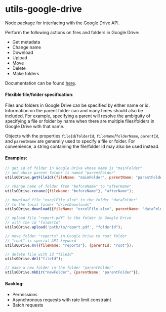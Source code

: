 # utils-google-drive
Node package for interfacing with the Google Drive API.

Perform the following actions on files and folders in Google Drive:
 - Get metadata
 - Change name
 - Download
 - Upload
 - Move
 - Delete
 - Make folders
 
 Documentation can be found [here](https://curtcommander.github.io/utils-google-drive/).
 
 #### Flexible file/folder specification:
Files and folders in Google Drive can be specified by either name or id.
Information on the parent folder can and many times should also be included.
For example, specifying a parent will resolve the ambiguity 
of specifying a file or folder by name when there are multiple files/folders in Google Drive with that name.

Objects with the properties `fileId`/`folderId`, `fileName`/`folderName`, `parentId`, and `parentName` are generally used to specify a file or folder. For convenience, a string containing the file/folder id may also be used instead.
 
 #### Examples:
 ```javascript
// get id of folder in Google Drive whose name is "mainFolder"
// and whose parent folder is named "parentFolder"
utilsGDrive.getFileId({fileName: "mainFolder", parentName: "parentFolder"});

// change name of folder from "beforeName" to "afterName"
utilsGDrive.rename({fileName: "beforeName"}, "afterName");

// download file "excelFile.xlsx" in the folder "dataFolder"
// to the local folder "driveDownloads"
utilsGDrive.download({fileName: "excelFile.xlsx", parentName: "dataFolder"}, "path/to/driveDownloads");

// upload file "report.pdf" to the folder in Google Drive
// with the id "folderId"
utilsGDrive.upload('path/to/report.pdf', "folderId");

// move folder "reports" in Google Drive to root folder
// "root" is special API keyword
utilsGDrive.mv({fileName: "reports"}, {parentId: "root"});

// delete file with id "fileId"
utilsGDrive.del("fileId");

// make a new folder in the folder "parentFolder"
utilsGDrive.mkDir("newFolder", {parentName: "parentFolder"});
```

#### Backlog:
 - Permissions
 - Asynchronous requests with rate limit constraint
 - Batch requests
